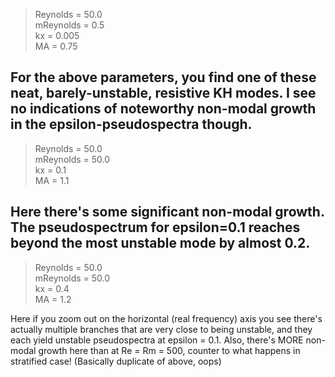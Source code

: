 > Reynolds = 50.0  
mReynolds = 0.5  
kx = 0.005  
MA = 0.75

For the above parameters, you find one of these neat, barely-unstable, resistive KH modes. I see no indications of 
noteworthy non-modal growth in the epsilon-pseudospectra though.
---
> Reynolds = 50.0  
> mReynolds = 50.0  
> kx = 0.1  
> MA = 1.1

Here there's some significant non-modal growth. The pseudospectrum for epsilon=0.1 reaches beyond the 
most unstable mode by almost 0.2.
---
> Reynolds = 50.0  
> mReynolds = 50.0  
> kx = 0.4  
> MA = 1.2  

Here if you zoom out on the horizontal (real frequency) axis you see there's actually multiple branches that are very 
close to being unstable, and they each yield unstable pseudospectra at epsilon = 0.1. Also, there's MORE non-modal 
growth here than at Re = Rm = 500, counter to what happens in stratified case! 
(Basically duplicate of above, oops)